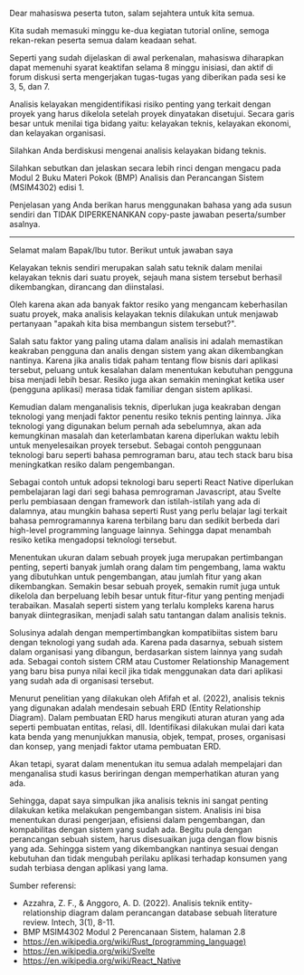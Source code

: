 Dear mahasiswa peserta tuton, salam sejahtera untuk kita semua.

Kita sudah memasuki minggu ke-dua kegiatan tutorial online, semoga rekan-rekan peserta semua dalam keadaan sehat.

Seperti yang sudah dijelaskan di awal perkenalan, mahasiswa diharapkan dapat memenuhi syarat keaktifan selama 8 minggu inisiasi, dan aktif di forum diskusi serta mengerjakan tugas-tugas yang diberikan pada sesi ke 3, 5, dan 7.

Analisis kelayakan mengidentifikasi risiko penting yang terkait dengan proyek yang harus dikelola setelah proyek dinyatakan disetujui. Secara garis besar untuk menilai tiga bidang yaitu: kelayakan teknis, kelayakan ekonomi, dan kelayakan organisasi.

Silahkan Anda berdiskusi mengenai analisis kelayakan bidang teknis.

Silahkan sebutkan dan jelaskan secara lebih rinci dengan mengacu pada Modul 2 Buku Materi Pokok (BMP) Analisis dan Perancangan Sistem (MSIM4302) edisi 1.

Penjelasan yang Anda berikan harus menggunakan bahasa yang ada susun sendiri dan TIDAK DIPERKENANKAN copy-paste jawaban peserta/sumber asalnya.


----------------------------------------------------------------------------------------------------

Selamat malam Bapak/Ibu tutor.
Berikut untuk jawaban saya

Kelayakan teknis sendiri merupakan salah satu teknik dalam menilai kelayakan teknis dari suatu proyek, sejauh mana sistem tersebut berhasil dikembangkan, dirancang dan diinstalasi.

Oleh karena akan ada banyak faktor resiko yang mengancam keberhasilan suatu proyek, maka analisis kelayakan teknis dilakukan untuk menjawab pertanyaan "apakah kita bisa membangun sistem tersebut?".

Salah satu faktor yang paling utama dalam analisis ini adalah memastikan keakraban pengguna dan analis dengan sistem yang akan dikembangkan nantinya. Karena jika analis tidak paham tentang flow bisnis dari aplikasi tersebut, peluang untuk kesalahan dalam menentukan kebutuhan pengguna bisa menjadi lebih besar. Resiko juga akan semakin meningkat ketika user (pengguna aplikasi) merasa tidak familiar dengan sistem aplikasi.

Kemudian dalam menganalisis teknis, diperlukan juga keakraban dengan teknologi yang menjadi faktor penentu resiko teknis penting lainnya. Jika teknologi yang digunakan belum pernah ada sebelumnya, akan ada kemungkinan masalah dan keterlambatan karena diperlukan waktu lebih untuk menyelesaikan proyek tersebut. Sebagai contoh penggunaan teknologi baru seperti bahasa pemrograman baru, atau tech stack baru bisa meningkatkan resiko dalam pengembangan.

Sebagai contoh untuk adopsi teknologi baru seperti React Native diperlukan pembelajaran lagi dari segi bahasa pemrograman Javascript, atau Svelte perlu pembiasaan dengan framework dan istilah-istilah yang ada di dalamnya, atau mungkin bahasa seperti Rust yang perlu belajar lagi terkait bahasa pemrogramannya karena terbilang baru dan sedikit berbeda dari high-level programming language lainnya. Sehingga dapat menambah resiko ketika mengadopsi teknologi tersebut.

Menentukan ukuran dalam sebuah proyek juga merupakan pertimbangan penting, seperti banyak jumlah orang dalam tim pengembang, lama waktu yang dibutuhkan untuk pengembangan, atau jumlah fitur yang akan dikembangkan. Semakin besar sebuah proyek, semakin rumit juga untuk dikelola dan berpeluang lebih besar untuk fitur-fitur yang penting menjadi terabaikan. Masalah seperti sistem yang terlalu kompleks karena harus banyak diintegrasikan, menjadi salah satu tantangan dalam analisis teknis.

Solusinya adalah dengan mempertimbangkan kompatibiitas sistem baru dengan teknologi yang sudah ada. Karena pada dasarnya, sebuah sistem dalam organisasi yang dibangun, berdasarkan sistem lainnya yang sudah ada. Sebagai contoh sistem CRM atau Customer Relationship Management yang baru bisa punya nilai kecil jika tidak menggunakan data dari aplikasi yang sudah ada di organisasi tersebut.

Menurut penelitian yang dilakukan oleh Afifah et al. (2022), analisis teknis yang digunakan adalah mendesain sebuah ERD (Entity Relationship Diagram). Dalam pembuatan ERD harus mengikuti aturan aturan yang ada seperti pembuatan entitas, relasi, dll. Identifikasi dilakukan mulai dari kata kata benda yang menunjukkan manusia, objek, tempat, proses, organisasi dan konsep, yang menjadi faktor utama pembuatan ERD.

Akan tetapi, syarat dalam menentukan itu semua adalah mempelajari dan menganalisa studi kasus beriringan dengan memperhatikan aturan yang ada.

Sehingga, dapat saya simpulkan jika analisis teknis ini sangat penting dilakukan ketika melakukan pengembangan sistem. Analisis ini bisa menentukan durasi pengerjaan, efisiensi dalam pengembangan, dan kompabilitas dengan sistem yang sudah ada. Begitu pula dengan perancangan sebuah sistem, harus disesuaikan juga dengan flow bisnis yang ada. Sehingga sistem yang dikembangkan nantinya sesuai dengan kebutuhan dan tidak mengubah perilaku aplikasi terhadap konsumen yang sudah terbiasa dengan aplikasi yang lama.

Sumber referensi:
- Azzahra, Z. F., & Anggoro, A. D. (2022). Analisis teknik entity-relationship diagram dalam perancangan database sebuah literature review. Intech, 3(1), 8-11.
- BMP MSIM4302 Modul 2 Perencanaan Sistem, halaman 2.8
- https://en.wikipedia.org/wiki/Rust_(programming_language)
- https://en.wikipedia.org/wiki/Svelte
- https://en.wikipedia.org/wiki/React_Native